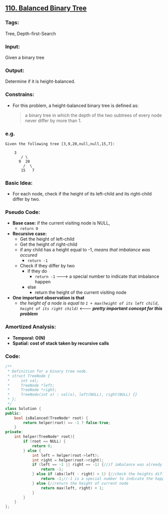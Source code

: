 ## [110. Balanced Binary Tree](https://leetcode.com/problems/balanced-binary-tree/description/)
### Tags:
Tree, Depth-first-Search
### Input:
Given a binary tree
### Output:
Determine if it is height-balanced.
### Constrains:
- For this problem, a height-balanced binary tree is defined as:
    > a binary tree in which the depth of the two subtrees of every node never differ by more than 1.

### e.g.
	Given the following tree [3,9,20,null,null,15,7]:

		3
	       / \
	      9  20
	     	/  \
	       15   7
### Basic Idea:
- For each node, check if the height of its left-child and its right-child differ by two. 

### Pseudo Code:
- __Base case:__ if the current visiting node is NULL,
	- `return 0`
- __Recursive case:__
    - Get the height of left-child
    - Get the height of right-child
    - if any child has a height equal to -1, _means that imbalance was occured_
        - `return -1`
    - Check if they differ by two
        - if they do
            - `return -1` ---> a special number to indicate that imbalance happen
        - else
            - return the height of the current visiting node
- __One important observation is that__
    - _the height of a node is equal to `1 + max(height of its left child, height of its right child)`_ <--- ___pretty important concept for this problem___

### Amortized Analysis:
* __Temporal: O(N)__
* __Spatial: cost of stack taken by recursive calls__

### Code:
```c++
/**
 * Definition for a binary tree node.
 * struct TreeNode {
 *     int val;
 *     TreeNode *left;
 *     TreeNode *right;
 *     TreeNode(int x) : val(x), left(NULL), right(NULL) {}
 * };
 */
class Solution {
public:
    bool isBalanced(TreeNode* root) {
        return helper(root) == -1 ? false:true;
    }
private:
    int helper(TreeNode* root){
        if (root == NULL) {
            return 0;
        } else {
            int left = helper(root->left);
            int right = helper(root->right);
            if (left == -1 || right == -1) {//if imbalance was already happened
                return -1;
            } else if (abs(left - right) > 1) {//check the heights differ by more than 1
                return -1;//-1 is a special number to indicate the happen of imbalance
            } else {//return the height of current node
                return max(left, right) + 1;
            }
        }
    }
};
``` 
